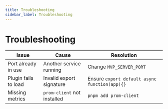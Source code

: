 ```yaml
---
title: Troubleshooting
sidebar_label: Troubleshooting
---
```


# Troubleshooting

| Issue | Cause | Resolution |
| ------- | ------- | ----------- |
| Port already in use | Another service running | Change `MVP_SERVER_PORT` |
| Plugin fails to load | Invalid export signature | Ensure `export default async function(app){}` |
| Missing metrics | `prom-client` not installed |`pnpm add prom-client`
